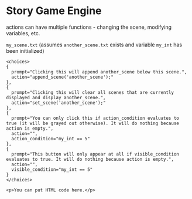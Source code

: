 # Story Game Engine

actions can have multiple functions - changing the scene, modifying variables, etc.

`my_scene.txt` (assumes `another_scene.txt` exists and variable `my_int` has been initialized)
```
<choices>
{
  prompt="Clicking this will append another_scene below this scene.",
  action="append_scene('another_scene');"
},
{
  prompt="Clicking this will clear all scenes that are currently displayed and display another_scene.",
  action="set_scene('another_scene');"
},
{
  prompt="You can only click this if action_condition evaluates to true (it will be grayed out otherwise). It will do nothing because action is empty.",
  action="",
  action_condition="my_int == 5"
},
{
  prompt="This button will only appear at all if visible_condition evaluates to true. It will do nothing because action is empty.",
  action="",
  visible_condition="my_int == 5"
}
</choices>

<p>You can put HTML code here.</p>
```
